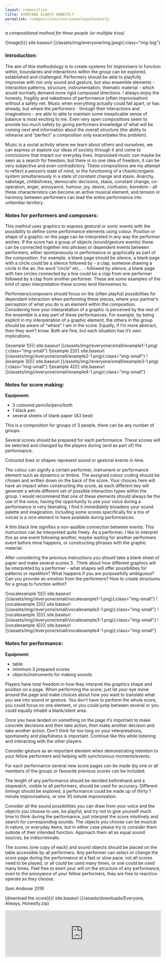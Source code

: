```yaml
---
layout: composition
title: EVERYONE ALWAYS HONESTLY
permalink: /compositions/everyonealwayshonestly
---
```


*a compositional method for three people (or multiple trios)*

![image]({{ site.baseurl }}/assets/img/everyone/img.jpeg){:class="img-big"}

### Introduction:

The aim of this methodology is to create systems for improvisers to function within, boundaries and interactions within the group can be explored, established and challenged. Performers should be able to playfully improvise with not only sound and gesture, but also ensemble elements - interaction patterns, structure, instrumentation, thematic material - which would normally demand more rigid composed directions. I always enjoy the honesty, fragility and nakedness of performance (often improvisation) without a safety net. Music when everything actually could fall apart, or has already, but where the performers - through their interactions and imaginations - are able to able to maintain some inexplicable sense of balance is most exciting to me. Even very open compositions seem to provide too much safety by giving performers knowledge of what will be coming next and information about the overall structure (the ability to rehearse and “perfect” a composition only exacerbates this problem).

Music is a social activity where we learn about others and ourselves, we can express or explore our ideas of society through it and come to conclusions that impact our everyday lives. Improvised music can maybe be seen as a search for freedom, but there is no one idea of freedom, it can be very subjective and even contradictory. These compositions are my attempt to reflect a person’s state of mind, or the functioning of a chaotic/organic system simultaneously in a state of constant change and stasis. Anarchy, sabotage, childishness, democratic decisions, stasis, constant change, co-operation, anger, annoyance, humour, joy, desire, confusion, boredom - all these characteristics can become an active musical element, and tension or harmony between performers
can lead the entire performance into unfamiliar territory.

### Notes for performers and composers:

This method uses graphics to express gestural or sonic events with the possibility to define some performance elements using colour. Position or shape of a graphic on the page can be interpreted in any way the performer wishes. If the score has a group of objects (sound/gesture events) these can be connected together into phrases or dependent events between performers, either spontaneously in performance or graphically as part of the composition. For example, a blank page should be silence, a blank page with a circle could be a silence followed by - a clap, someone drawing a circle in the air, the word “circle” etc... - followed by silence, a blank page with two circles connected by a line could be a clap from one performer followed by a clap from another performer. These are some examples of the kind of open interpretation these scores lend themselves to.

Performers/composers should focus on the (often playful) possibilities for dependant interaction when performing these pieces, where your partner’s perception of what you do is an element within the composition. Considering how your interpretation of a graphic is perceived by the rest of the ensemble is a key part of these performances. For example, by being explicit in my interpretation of a graphic element, the others in the group should be aware of “where” I am in the score. Equally, if I’m more abstract, then they won’t know. Both are fine, but each situation has it’s own implications.

![example 1]({{ site.baseurl }}/assets/img//everyone/small/example1-1.png){:class="img-small"}
![example 2]({{ site.baseurl }}/assets/img//everyone/small/example2-1.png){:class="img-small"}
![example 3]({{ site.baseurl }}/assets/img//everyone/small/example3-1.png){:class="img-small"}
![example 4]({{ site.baseurl }}/assets/img//everyone/small/example4-1.png){:class="img-small"}

### Notes for score making:

<b>Equipment:</b>

- 3 coloured pencils/pens/both
- 1 black pen
- several sheets of blank paper (A3 best)

This is a composition for groups of 3 people, there can be any number of groups.

Several scores should be prepared for each performance. These scores will be selected and
changed by the players during (and as part of) the performance.

Coloured lines or shapes represent sound or gestural events in time.

The colour can signify a certain performer, instrument or performance element such as dynamics or timbre. The assigned colour coding should be chosen and written down on the back of the score. Your choices here will have an impact when constructing the score, as each different key will generate a whole different set of possible interaction types within the group. I would recommend that one of these elements should always be the use of the voice, having the opportunity to use your voice during a performance is very liberating, I find it immediately broadens your sound palette and imagination. Including some scores specifically for a trio of voices is a nice element to have available during performances.

A thin black line signifies a non-audible connection between events. This instruction can be interpreted quite freely. As a performer, I like to interpret this as one event following another, maybe waiting for another performers event before mine happens, or constructing phrases with the graphic material.

After considering the previous instructions you should take a blank sheet of paper and make several scores 3 . Think about how different graphics will be interpreted by a performer - what shapes will offer possibilities for patterns or repetition? What happens if you are purposefully ambiguous? Can you provoke an emotion from the performers? How to create structures for a group to function within?

![vocalexample 1]({{ site.baseurl }}/assets/img//everyone/small/vocalexample1-1.png){:class="img-small"}
![vocalexample 2]({{ site.baseurl }}/assets/img//everyone/small/vocalexample2-1.png){:class="img-small"}
![vocalexample 3]({{ site.baseurl }}/assets/img//everyone/small/vocalexample3-1.png){:class="img-small"}
![vocalexample 4]({{ site.baseurl }}/assets/img//everyone/small/vocalexample4-1.png){:class="img-small"}
    
### Notes for performance:

**Equipment:**

- table
- minimum 3 prepared scores
- objects/instruments for making sounds

Players have total freedom in how they interpret the graphics shape and position on a page. When performing the score, just let your eye move around the page and make choices about how you want to translate what you see into sound or gesture. You don’t have to perform the whole score, you could focus on one element, or you could jump between several or you could equally inhabit a blank/silent area.

Once you have landed on something on the page it’s important to make concrete decisions and
then take action, then make another decision and take another action. Don’t think for too long on your interpretations, spontaneity and playfulness is important. Continue like this while listening and interacting with the other players.

Consider gesture as an important element when demonstrating intention to your fellow performers and helping with synchronous moments/events.

For each performance several new score pages can be made (by one or all members of the group) or favourite previous scores can be included.

The length of any performance should be decided beforehand and a stopwatch, visible to all performers, should be used for accuracy. Different timings should be explored, a performance could be made up of thirty 1 minute improvisations, or one 30 minute improvisation.

Consider all the sound possibilities you can draw from your voice and the objects you choose to use, be playful, and try not to give yourself much time to think during the performance, just interpret the score intuitively and search for corresponding sounds. The objects you choose can be musical in nature, or everyday items, but in either case please try to consider them outside of their intended function. Approach them all as equal sound sources, be indiscriminate.

The scores (one copy of each) and sound objects should be placed on the table accessible by all performers. Any performer can select or change the score page during the performance at a fast or slow pace, not all scores need to be played, or all could be used many times, or one could be used many times. Feel free to exert your will on the structure of any performance, even to the annoyance of your fellow performers, they are free to react/co-operate as they choose.

*Sam Andreae
2016*

[download the score]({{ site.baseurl }}/assets/downloads/Everyone, Always, Honestly.zip)

<iframe src="https://player.vimeo.com/video/153746778?portrait=0" width="100%" frameborder="0" webkitallowfullscreen mozallowfullscreen allowfullscreen></iframe>

